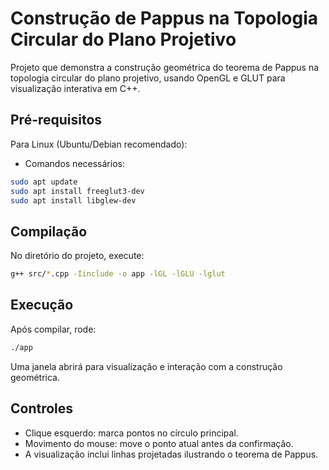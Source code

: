 # Construção de Pappus na Topologia Circular do Plano Projetivo

Projeto que demonstra a construção geométrica do teorema de Pappus na topologia circular do plano projetivo, usando OpenGL e GLUT para visualização interativa em C++.

## Pré-requisitos

Para Linux (Ubuntu/Debian recomendado):
- Comandos necessários:

```bash
sudo apt update
sudo apt install freeglut3-dev
sudo apt install libglew-dev
```

## Compilação

No diretório do projeto, execute:

```bash
g++ src/*.cpp -Iinclude -o app -lGL -lGLU -lglut
```

## Execução

Após compilar, rode:

```bash
./app
```

Uma janela abrirá para visualização e interação com a construção geométrica.

## Controles

- Clique esquerdo: marca pontos no círculo principal.  
- Movimento do mouse: move o ponto atual antes da confirmação.  
- A visualização inclui linhas projetadas ilustrando o teorema de Pappus.